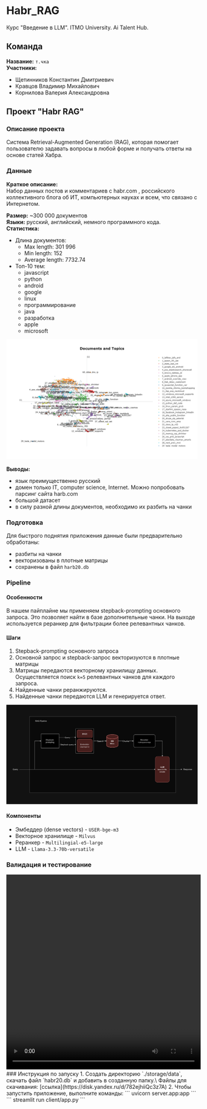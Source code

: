 # Habr_RAG
Курс "Введение в LLM". ITMO University. Ai Talent Hub.

## Команда
<b>Название:</b> `т.чка` \
<b>Участники:</b>
- Щетинников Константин Дмитриевич
- Кравцов Владимир Михайлович
- Корнилова Валерия Александровна

## Проект "Habr RAG"
### Описание проекта
Система Retrieval-Augmented Generation (RAG), которая помогает пользователю задавать вопросы в любой форме и получать ответы на основе статей Хабра.

### Данные
<b>Краткое описание:</b>\
Набор данных постов и комментариев с habr.com , российского коллективного блога об ИТ, компьютерных науках и всем, что связано с Интернетом.

<b>Размер:</b> ~300 000 документов\
<b>Языки:</b> русский, английский, немного программного кода.\
<b>Статистика:</b>
- Длина документов:
    - Max length: 301 996
    - Min length: 152
    - Average length: 7732.74
- Топ-10 тем:
    - javascript
    - python
    - android
    - google
    - linux
    - программирование
    - java
    - разработка
    - apple
    - microsoft
<div>
    <img src="./content/eda_topics.png">
<div>

<b>Выводы:</b>
- язык преимущественно русский
- домен только IT, computer science, Internet. Можно попробовать парсинг сайта harb.com
- большой датасет
- в силу разной длины документов, необходимо их разбить на чанки

### Подготовка
<!-- 1. Для инициализации BM25 был собран корпус из 10 000 текстов. Такого размера корпуса достаточно для эффективной работы модели. Корпус сохранен в файл `corpus.csv` -->
Для быстрого поднятия приложения данные были предварительно обработаны:
- разбиты на чанки
- векторизованы в плотные матрицы
- сохранены в файл `harb20.db`

### Pipeline

#### Особенности
В нашем пайплайне мы применяем stepback-prompting основного запроса. Это позволяет найти в базе дополнительные чанки. На выходе используется реранкер для фильтрации более релевантных чанков.
<!-- Также, сам поиск осуществляется в гибридном формате: на основе векторов и ключевых слов.  -->

#### Шаги
1. Stepback-prompting основного запроса
2. Основной запрос и stepback-запрос векторизуются в плотные матрицы
3. Матрицы передаются векторному хранилищу данных. Осуществляется поиск `k=5` релевантных чанков для каждого запроса.
4. Найденные чанки реранжируются.
5. Найденные чанки передаются LLM и генерируется ответ.
<div>
    <img src="./content/architecture.jpg">
<div>

#### Компоненты
- Эмбеддер (dense vectors) - `USER-bge-m3`
- Векторное хранилище - `Milvus`
- Реранкер - `Multilingial-e5-large`
- LLM - `Llama-3.3-70b-versatile`
<!-- - BM25 (sparse vectors) -->



### Валидация и тестирование
<video width="512" height="512" controls>
  <source src="./content/video.mp4" type="video/mp4">
</video>
### Инструкция по запуску
1. Создать директорию `./storage/data`, скачать файл `habr20.db` и добавить в созданную папку.\
Файлы для скачивания: [ссылка](https://disk.yandex.ru/d/782ejhiiQc3z7A)
2. Чтобы запустить приложение, выполните команды:
```
uvicorn server.app:app
```
```
streamlit run client/app.py
```
